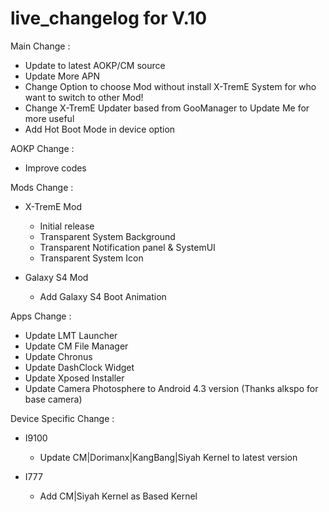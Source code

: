 live_changelog for V.10
==============
Main Change :
- Update to latest AOKP/CM source
- Update More APN
- Change Option to choose Mod without install X-TremE System for who want to switch to other Mod!
- Change X-TremE Updater based from GooManager to Update Me for more useful
- Add Hot Boot Mode in device option

AOKP Change :
- Improve codes

Mods Change :
- X-TremE Mod
  * Initial release
  * Transparent System Background
  * Transparent Notification panel & SystemUI
  * Transparent System Icon

- Galaxy S4 Mod
  * Add Galaxy S4 Boot Animation

Apps Change :
- Update LMT Launcher
- Update CM File Manager
- Update Chronus
- Update DashClock Widget
- Update Xposed Installer
- Update Camera Photosphere to Android 4.3 version (Thanks alkspo for base camera)

Device Specific Change :
- I9100
  * Update CM|Dorimanx|KangBang|Siyah Kernel to latest version

- I777
  * Add CM|Siyah Kernel as Based Kernel
